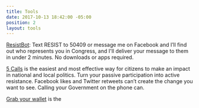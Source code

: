 ```yaml
---
title: Tools
date: 2017-10-13 18:42:00 -05:00
position: 2
layout: tools
---
```


[ResistBot](https://resistbot.io/): Text RESIST to 50409 or message me on Facebook and I’ll find out who represents you in Congress, and I'll deliver your message to them in under 2 minutes. No downloads or apps required.

[5 Calls](https://5calls.org/#) is the easiest and most effective way for citizens to make an impact in national and local politics. Turn your passive participation into active resistance. Facebook likes and Twitter retweets can’t create the change you want to see. Calling your Government on the phone can.

[Grab your wallet](https://grabyourwallet.org/) is the 